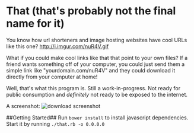 That (that's probably not the final name for it)
======

You know how url shorteners and image hosting websites have cool URLs like this one? http://i.imgur.com/nuR4V.gif

What if you could make cool links like that that point to your own files? If a friend wants something off of your computer, you could just send them a simple link like "yourdomain.com/nuR4V" and they could download it directly from your computer at home!

Well, that's what this program is. Still a work-in-progress. Not ready for public consumption and _definitely_ not ready to be exposed to the internet.

A screenshot:
![download screenshot](https://raw.githubusercontent.com/qiquen/that/master/screenshots/screenshot_download.png)

##Getting Started##
Run `bower install` to install javascript dependencies.
Start it by running `./that.rb -o 0.0.0.0`
